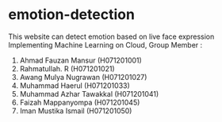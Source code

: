 # emotion-detection
This website can detect emotion based on live face expression
Implementing Machine Learning on Cloud, Group Member :

1. Ahmad Fauzan Mansur (H071201001)
2. Rahmatullah. R (H071201021)
3. Awang Mulya Nugrawan (H071201027)
4. Muhammad Haerul (H071201033)
5. Muhammad Azhar Tawakkal (H071201041)
6. Faizah Mappanyompa (H071201045)
7. Iman Mustika Ismail (H071201050)


